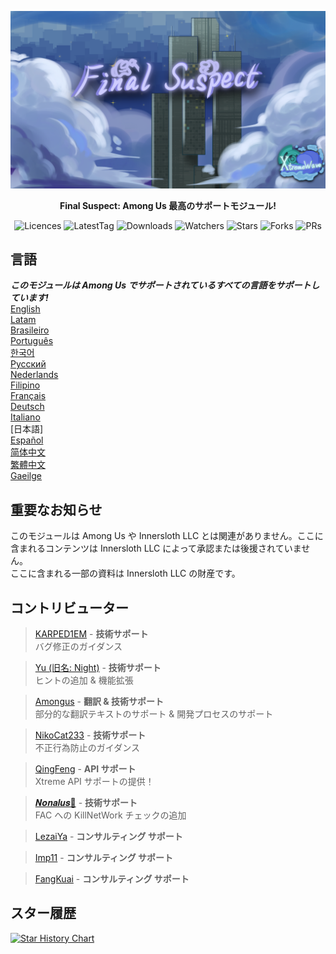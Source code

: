 ﻿<div align="center">

![FS-XW](Assets/LogoWithTeam.png)

**Final Suspect: Among Us 最高のサポートモジュール!**

<img src="https://badgen.net/github/license/XtremeWave/FinalSuspect" alt="Licences">
<img src="https://badgen.net/github/tag/XtremeWave/FinalSuspect" alt="LatestTag">
<img src="https://badgen.net/github/assets-dl/XtremeWave/FinalSuspect" alt="Downloads">
<img src="https://badgen.net/github/watchers/XtremeWave/FinalSuspect" alt="Watchers">
<img src="https://badgen.net/github/stars/XtremeWave/FinalSuspect/" alt="Stars">
<img src="https://badgen.net/github/forks/XtremeWave/FinalSuspect" alt="Forks">
<img src="https://badgen.net/github/prs/XtremeWave/FinalSuspect" alt="PRs">

</div>

## 言語
***このモジュールは Among Us でサポートされているすべての言語をサポートしています!***<br>
[English](../README.md) <br>
[Latam](README_es_LA.md)<br>
[Brasileiro](README_pt_BR.md)<br>
[Português](README_pt.md)<br>
[한국어](README_ko.md)<br>
[Русский](README_ru.md)<br>
[Nederlands](README_nl.md)<br>
[Filipino](README_tl.md)<br>
[Français](README_fr.md)<br>
[Deutsch](README_de.md)<br>
[Italiano](README_it.md)<br>
[日本語]<br>
[Español](README_es.md)<br>
[简体中文](../README_zh.md)<br>
[繁體中文](README_zh_CHT.md)<br>
[Gaeilge](README_ga.md)<br>

## 重要なお知らせ
このモジュールは Among Us や Innersloth LLC とは関連がありません。ここに含まれるコンテンツは Innersloth LLC によって承認または後援されていません。<br>
ここに含まれる一部の資料は Innersloth LLC の財産です。

## コントリビューター
>[KARPED1EM](https://github.com/KARPED1EM) - **技術サポート**<br>
>バグ修正のガイダンス

>[Yu (旧名: Night)](https://github.com/Night-GUA) - **技術サポート**<br>
>ヒントの追加 & 機能拡張

>[Amongus](https://github.com/XiezibanWrite) - **翻訳 & 技術サポート**<br>
>部分的な翻訳テキストのサポート & 開発プロセスのサポート

>[NikoCat233](https://github.com/NikoCat233) - **技術サポート**<br>
>不正行為防止のガイダンス

> [QingFeng](https://github.com/QingFeng-awa) - **API サポート**<br>
>Xtreme API サポートの提供！

>[𝑵𝒐𝒏𝒂𝒍𝒖𝒔🍥](https://github.com/Reborn5537) - **技術サポート**<br>
>FAC への KillNetWork チェックの追加

>[LezaiYa](https://github.com/LezaiYa1) - **コンサルティング サポート**

>[Imp11](https://github.com/dabao40) - **コンサルティング サポート**

>[FangKuai](https://github.com/FangKuaiYa) - **コンサルティング サポート**

## スター履歴
[![Star History Chart](https://api.star-history.com/svg?repos=XtremeWave/FinalSuspect&type=Date)](https://star-history.com/#XtremeWave/FinalSuspect&Date)